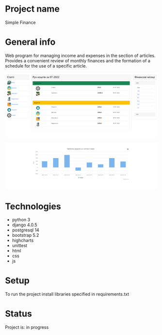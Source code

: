 # Project name
Simple Finance

# General info
Web program for managing income and expenses in the section of articles. Provides a convenient review of monthly finances and the formation of a schedule for the use of a specific article.

![](finance/static/finance/images/SF.png)

![](finance/static/finance/images/SF_graph.png)

# Technologies
* python 3
* django 4.0.5
* postgresql 14
* bootstrap 5.2
* highcharts
* unittest
* html
* css
* js

# Setup
To run the project install libraries specified in requirements.txt

# Status
Project is: in progress

